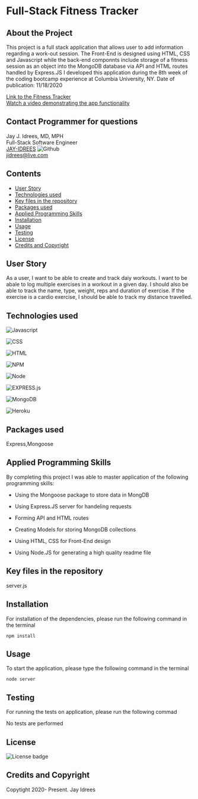 # Full-Stack Fitness Tracker

## About the Project
This project is a full stack application that allows user to add information regarding a work-out session. The Front-End is designed using HTML, CSS and Javascript while the back-end componnts include storage of a fitness session as an object into the MongoDB database via API and HTML routes handled by Express.JS
I developed this application during the 8th week of the coding bootcamp experience at Columbia University, NY. Date of publication: 11/18/2020


[Link to the Fitness Tracker]() <br />
[Watch a video demonstrating the app functionality](https://youtu.be/PaxxzQ-yDDI)<br />

## Contact Programmer for questions

Jay J. Idrees, MD, MPH<br />
Full-Stack Software Engineer<br />
[JAY-IDREES](https://github.com/Jay-Idrees) ![Github](http://img.shields.io/badge/github-black?style=flat&logo=github)<br />
jidrees@live.com



## Contents

- [User Story](#user-story)
- [Technologies used](#technologies-used)
- [Key files in the repository](#key-files-in-the-repository)
- [Packages used](#packages-used)
- [Applied Programming Skills](#applied-programming-skills)
- [Installation](#installation)
- [Usage](#usage)
- [Testing](#testing)
- [License](#license)
- [Credits and Copyright](#credits-and-copyright)


## User Story

 As a user, I want to be able to create and track daiy workouts. I want to be abale to log multiple exercises in a workout in a given day. I should also be able to track the name, type, weight, reps and duration of exercise. If the exercise is a cardio exercise, I should be able to track my distance travelled.



## Technologies used




![Javascript](https://img.shields.io/badge/JavaScript-black?style=for-the-badge&logo=JavaScript)

![CSS](https://img.shields.io/badge/css-darkgreen?style=for-the-badge&logo=css3)

![HTML](https://img.shields.io/badge/HTML-informational?style=for-the-badge&logo=html5)

![NPM](http://img.shields.io/badge/npm-yellow?style=for-the-badge&logo=NPM)

![Node](https://img.shields.io/badge/Node-green?style=for-the-badge&logo=Node.js)

![EXPRESS.js](http://img.shields.io/badge/express-JS-yellow?style=for-the-badge&logo=experts-exchange)

![MongoDB](http://img.shields.io/badge/mongo-dB-black?style=for-the-badge&logo=mongodb)

![Heroku](http://img.shields.io/badge/Heroku-purple?style=for-the-badge&logo=heroku)




## Packages used

Express,Mongoose

## Applied Programming Skills

By completing this project I was able to master application of the following programming skills: 

- Using the Mongoose package to store data in MongDB

- Using Express.JS server for handeling requests 

- Forming API and HTML routes

- Creating Models for storing MongoDB collections

- Using HTML, CSS for Front-End design

- Using Node.JS for generating a high quality readme file

## Key files in the repository

server.js


## Installation

For installation of the dependencies, please run the following command in the terminal

```
npm install
```

## Usage

To start the application, please type the following command in the terminal

```
node server
```


## Testing

For running the tests on application, please run the following commad

No tests are performed

## License 

![License badge](https://img.shields.io/badge/license-MIT-blue.svg)


## Credits and Copyright 
Copytight 2020- Present. Jay Idrees


